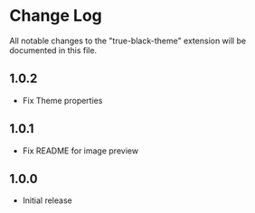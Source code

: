 # Change Log

All notable changes to the "true-black-theme" extension will be documented in this file.

## 1.0.2

- Fix Theme properties

## 1.0.1

- Fix README for image preview

## 1.0.0

- Initial release
